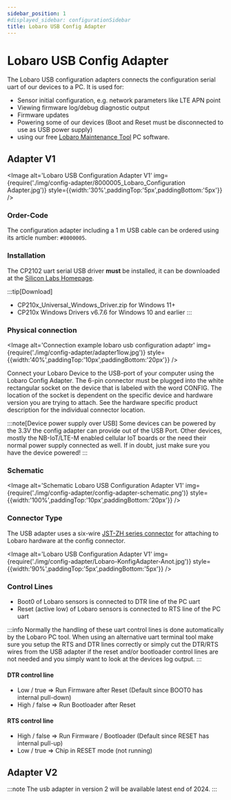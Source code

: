 ```yaml
---
sidebar_position: 1
#displayed_sidebar: configurationSidebar
title: Lobaro USB Config Adapter
---
```


# Lobaro USB Config Adapter

The Lobaro USB configuration adapters connects the configuration serial uart of our devices to a PC. It is used for:

* Sensor initial configuration, e.g. network parameters like LTE APN point
* Viewing firmware log/debug diagnostic output
* Firmware updates
* Powering some of our devices (Boot and Reset must be disconnected to use as USB power supply)
* using our free [Lobaro Maintenance Tool](./lobaro-config-tool.md) PC software.

## Adapter V1

<Image alt='Lobaro USB Configuration Adapter V1'
img={require('./img/config-adapter/8000005_Lobaro_Configuration Adapter.jpg')}
style={{width:'30%',paddingTop:'5px',paddingBottom:'5px'}} />

### Order-Code

The configuration adapter including a 1 m USB cable can be ordered using its article number: `#8000005`.

### Installation

The CP2102 uart serial USB driver **must** be installed, it can be
downloaded at
the [Silicon Labs Homepage](https://www.silabs.com/developers/usb-to-uart-bridge-vcp-drivers?tab=downloads).

:::tip[Download]

* CP210x_Universal_Windows_Driver.zip for Windows 11+
* CP210x Windows Drivers v6.7.6 for Windows 10 and earlier
  :::

### Physical connection

<Image alt='Connection example lobaro usb configuration adaptr'
img={require('./img/config-adapter/adapter1low.jpg')}
style={{width:'40%',paddingTop:'10px',paddingBottom:'20px'}} />

Connect your Lobaro Device to the USB-port of your computer using the Lobaro Config Adapter. The 6-pin connector must be
plugged into the white rectangular socket on the device that is labeled with the word CONFIG. The location of the socket
is dependent on the specific device and hardware version you are trying to attach. See the hardware specific product
description for the individual connector location.

:::note[Device power supply over USB]
Some devices can be powered by the 3.3V the config adapter can provide out of the USB Port. Other devices, mostly the
NB-IoT/LTE-M enabled cellular IoT boards or the need their normal power supply connected as well. If in doubt, just make
sure you have the device powered!
:::

### Schematic

<Image alt='Schematic Lobaro USB Configuration Adapter V1'
img={require('./img/config-adapter/config-adapter-schematic.png')}
style={{width:'100%',paddingTop:'10px',paddingBottom:'20px'}} />

### Connector Type
The USB adapter uses a six-wire [JST-ZH series connector](https://www.jst-mfg.com/product/index.php?series=287) for
attaching to Lobaro hardware at the config connector.

<Image alt='Lobaro USB Configuration Adapter V1'
img={require('./img/config-adapter/Lobaro-KonfigAdapter-Anot.jpg')}
style={{width:'90%',paddingTop:'5px',paddingBottom:'5px'}} />

### Control Lines

* Boot0 of Lobaro sensors is connected to DTR line of the PC uart
* Reset (active low) of Lobaro sensors is connected to RTS line of the PC uart

:::info
Normally the handling of these uart control lines is done automatically by the Lobaro PC tool. When using an alternative
uart terminal tool make sure you setup the RTS and DTR lines correctly or simply cut the DTR/RTS wires from
the USB adapter if the reset and/or bootloader control lines are not needed and you simply want to look at the devices
log output.
:::

#### DTR control line
* Low / true => Run Firmware after Reset (Default since BOOT0 has internal pull-down)
* High / false => Run Bootloader after Reset

#### RTS control line
* High / false => Run Firmware / Bootloader (Default since RESET has internal pull-up)
* Low / true => Chip in RESET mode (not running)

## Adapter V2

:::note
The usb adapter in version 2 will be available latest end of 2024.
:::
